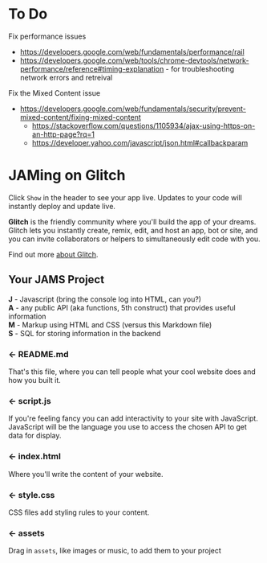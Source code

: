 # To Do 

Fix performance issues
  - https://developers.google.com/web/fundamentals/performance/rail 
  - https://developers.google.com/web/tools/chrome-devtools/network-performance/reference#timing-explanation - for troubleshooting network errors and retreival
  
Fix the Mixed Content issue 
  - https://developers.google.com/web/fundamentals/security/prevent-mixed-content/fixing-mixed-content
    - https://stackoverflow.com/questions/1105934/ajax-using-https-on-an-http-page?rq=1
    - https://developer.yahoo.com/javascript/json.html#callbackparam 
  


JAMing on Glitch
=================

Click `Show` in the header to see your app live. Updates to your code will instantly deploy and update live.

**Glitch** is the friendly community where you'll build the app of your dreams. Glitch lets you instantly create, remix, edit, and host an app, bot or site, and you can invite collaborators or helpers to simultaneously edit code with you.

Find out more [about Glitch](https://glitch.com/about).


Your JAMS Project
------------

**J** - Javascript (bring the console log into HTML, can you?)  
**A** - any public API (aka functions, 5th construct) that provides useful information  
**M** - Markup using HTML and CSS  (versus this Markdown file)  
**S** - SQL for storing information in the backend

### ← README.md

That's this file, where you can tell people what your cool website does and how you built it.

### ← script.js
If you're feeling fancy you can add interactivity to your site with JavaScript.
JavaScript will be the language you use to access the chosen API to get data for display. 

### ← index.html

Where you'll write the content of your website. 

### ← style.css

CSS files add styling rules to your content.


### ← assets

Drag in `assets`, like images or music, to add them to your project

